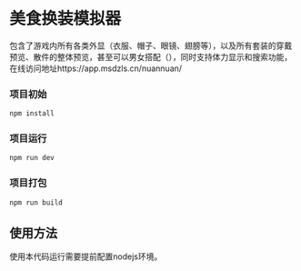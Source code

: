 # 美食换装模拟器

包含了游戏内所有各类外显（衣服、帽子、眼镜、翅膀等），以及所有套装的穿戴预览、散件的整体预览，甚至可以男女搭配（），同时支持体力显示和搜索功能，在线访问地址https://app.msdzls.cn/nuannuan/
### 项目初始

```bash
npm install
```

### 项目运行

```bash
npm run dev
```

### 项目打包

```bash
npm run build
```

## 使用方法

使用本代码运行需要提前配置nodejs环境。
